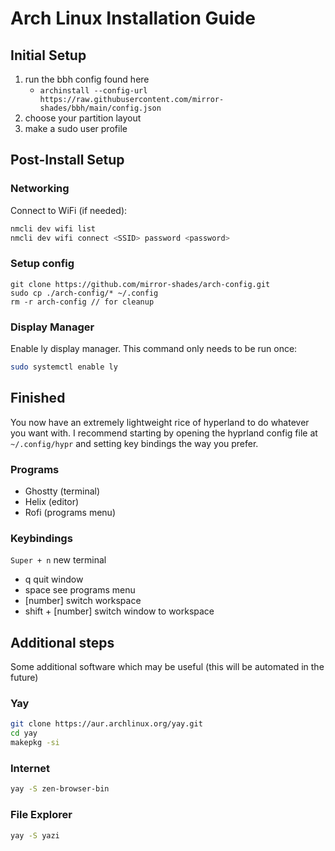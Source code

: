 # Arch Linux Installation Guide

## Initial Setup

1. run the bbh config found here
   - `archinstall --config-url https://raw.githubusercontent.com/mirror-shades/bbh/main/config.json`
2. choose your partition layout
3. make a sudo user profile

## Post-Install Setup

### Networking

Connect to WiFi (if needed):

```bash
nmcli dev wifi list
nmcli dev wifi connect <SSID> password <password>
```

### Setup config

```
git clone https://github.com/mirror-shades/arch-config.git
sudo cp ./arch-config/* ~/.config
rm -r arch-config // for cleanup
```

### Display Manager

Enable ly display manager. This command only needs to be run once:

```bash
sudo systemctl enable ly
```

## Finished

You now have an extremely lightweight rice of hyperland to do whatever you want with. I recommend starting by opening the hyprland config file at `~/.config/hypr` and setting key bindings the way you prefer.

### Programs

- Ghostty (terminal)
- Helix (editor)
- Rofi (programs menu)

### Keybindings

`Super + n` new terminal

- q quit window
- space see programs menu
- [number] switch workspace
- shift + [number] switch window to workspace

## Additional steps

Some additional software which may be useful (this will be automated in the future)

### Yay

```bash
git clone https://aur.archlinux.org/yay.git
cd yay
makepkg -si
```

### Internet

```bash
yay -S zen-browser-bin
```

### File Explorer

```bash
yay -S yazi
```
